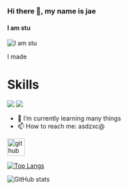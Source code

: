 ### Hi there 👋, my name is jae
#### I am stu
![I am stu](https://arturssmirnovs.github.io/github-profile-readme-generator/images/banner.png)

I made 

# Skills
<img src="https://img.shields.io/badge/PyTorch-EE4C2C?style=for-the-badge&logo=PyTorch&logoColor=white">
<img src="https://img.shields.io/badge/cplusplus-00599C?style=for-the-badge&logo=cplusplus&logoColor=white">

- 🌱 I’m currently learning many things 
- 📫 How to reach me: asdzxc@ 


[<img src='https://cdn.jsdelivr.net/npm/simple-icons@3.0.1/icons/github.svg' alt='github' height='40'>](https://github.com/Oh-Jaesik)  

[![Top Langs](https://github-readme-stats.vercel.app/api/top-langs/?username=Oh-Jaesik)](https://github.com/anuraghazra/github-readme-stats)

![GitHub stats](https://github-readme-stats.vercel.app/api?username=Oh-Jaesik&show_icons=true)  

